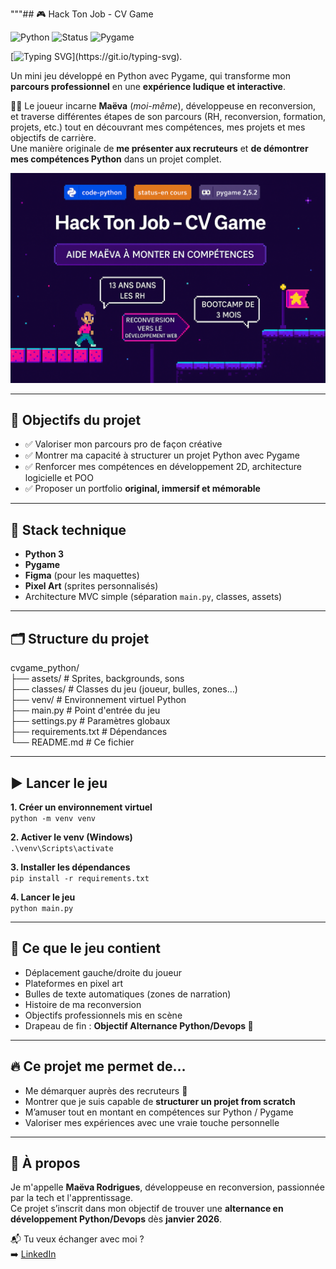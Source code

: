 """## 🎮 Hack Ton Job - CV Game

![Python](https://img.shields.io/badge/code-python-blue?logo=python)
![Status](https://img.shields.io/badge/status-en%20cours-orange)
![Pygame](https://img.shields.io/badge/pygame-2.5.2-lightgrey?logo=pygame)


[![Typing SVG](https://readme-typing-svg.demolab.com/?lines=Bienvenue+dans+Hack+ton+job+CV+game+!)](https://git.io/typing-svg).

Un mini jeu développé en Python avec Pygame, qui transforme mon **parcours professionnel** en une **expérience ludique et interactive**.

👩‍💻 Le joueur incarne **Maëva** (*moi-même*), développeuse en reconversion, et traverse différentes étapes de son parcours (RH, reconversion, formation, projets, etc.) tout en découvrant mes compétences, mes projets et mes objectifs de carrière.  
Une manière originale de **me présenter aux recruteurs** et **de démontrer mes compétences Python** dans un projet complet.

![Mockup du jeu](assets/mockup.png)

---

## 🎯 Objectifs du projet

- ✅ Valoriser mon parcours pro de façon créative  
- ✅ Montrer ma capacité à structurer un projet Python avec Pygame  
- ✅ Renforcer mes compétences en développement 2D, architecture logicielle et POO  
- ✅ Proposer un portfolio **original, immersif et mémorable**

---

## 🧠 Stack technique

- **Python 3**
- **Pygame**
- **Figma** (pour les maquettes)
- **Pixel Art** (sprites personnalisés)
- Architecture MVC simple (séparation `main.py`, classes, assets)

---

## 🗂️ Structure du projet

cvgame_python/  
├── assets/                  # Sprites, backgrounds, sons  
├── classes/                 # Classes du jeu (joueur, bulles, zones…)  
├── venv/                    # Environnement virtuel Python  
├── main.py                  # Point d'entrée du jeu  
├── settings.py              # Paramètres globaux  
├── requirements.txt         # Dépendances  
└── README.md                # Ce fichier

---

## ▶️ Lancer le jeu

**1. Créer un environnement virtuel**  
`python -m venv venv`

**2. Activer le venv (Windows)**  
`.\venv\Scripts\activate`

**3. Installer les dépendances**  
`pip install -r requirements.txt`

**4. Lancer le jeu**  
`python main.py`

---

## 🧩 Ce que le jeu contient

- Déplacement gauche/droite du joueur  
- Plateformes en pixel art  
- Bulles de texte automatiques (zones de narration)  
- Histoire de ma reconversion  
- Objectifs professionnels mis en scène  
- Drapeau de fin : **Objectif Alternance Python/Devops 💼**

---

## 🔥 Ce projet me permet de…

- Me démarquer auprès des recruteurs 👀  
- Montrer que je suis capable de **structurer un projet from scratch**  
- M’amuser tout en montant en compétences sur Python / Pygame  
- Valoriser mes expériences avec une vraie touche personnelle

---

## 🧠 À propos

Je m'appelle **Maëva Rodrigues**, développeuse en reconversion, passionnée par la tech et l'apprentissage.  
Ce projet s’inscrit dans mon objectif de trouver une **alternance en développement Python/Devops** dès **janvier 2026**.

📬 Tu veux échanger avec moi ?  
➡️ [LinkedIn](https://www.linkedin.com/in/maeva-rodrigues-dev/)  
